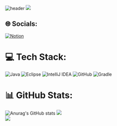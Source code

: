 
  ![header](https://capsule-render.vercel.app/api?type=Waving&descAlignY=51&fontAlignY=38&height=300&section=header&text=Blast%20Off%20into%20My%20Code%20%Galaxy!%20🚀&desc=안녕하세요%20배우고%20기여하고자%20하는%20개발자%강슬기&fontSize=40&color=gradient)
</a>
<a href="https://github.com/seulki-k">
  <img src="https://render.gitanimals.org/farms/seulki-k"/>
</a>


## 🌐 Socials:
[![Notion](https://img.shields.io/badge/Notion-%23000000.svg?&logo=notion&logoColor=white)](https://halved-number-b57.notion.site/58bd900e535141fd913b624e667fca62)

# 💻 Tech Stack:
 ![Java](https://img.shields.io/badge/java-%23ED8B00.svg?style=for-the-badge&logo=java&logoColor=white)   ![Eclipse](https://img.shields.io/badge/Eclipse-FE7A16.svg?style=for-the-badge&logo=Eclipse&logoColor=white) ![IntelliJ IDEA](https://img.shields.io/badge/IntelliJIDEA-000000.svg?style=for-the-badge&logo=intellij-idea&logoColor=white) ![GitHub](https://img.shields.io/badge/github-%23121011.svg?style=for-the-badge&logo=github&logoColor=white) ![Gradle](https://img.shields.io/badge/Gradle-02303A.svg?style=for-the-badge&logo=Gradle&logoColor=white)
 
# 📊 GitHub Stats:
![Anurag's GitHub stats](https://github-readme-stats.vercel.app/api?username=seulki-k&show_icons=true&theme=radical)
![](https://github-readme-streak-stats.herokuapp.com/?user=seulki-k&theme=dark&hide_border=true)<br/>
![](https://github-readme-stats.vercel.app/api/top-langs/?username=seulki-k&theme=dark&hide_border=true&include_all_commits=false&count_private=false&layout=compact)
